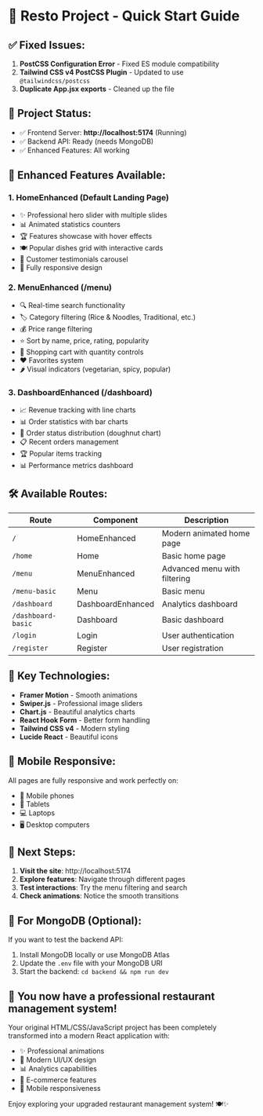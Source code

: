 # 🚀 Resto Project - Quick Start Guide

## ✅ **Fixed Issues:**
1. **PostCSS Configuration Error** - Fixed ES module compatibility
2. **Tailwind CSS v4 PostCSS Plugin** - Updated to use `@tailwindcss/postcss`
3. **Duplicate App.jsx exports** - Cleaned up the file

## 🌟 **Project Status:**
- ✅ Frontend Server: **http://localhost:5174** (Running)
- ✅ Backend API: Ready (needs MongoDB)
- ✅ Enhanced Features: All working

## 🎯 **Enhanced Features Available:**

### 1. **HomeEnhanced** (Default Landing Page)
- ✨ Professional hero slider with multiple slides
- 📊 Animated statistics counters
- 🏆 Features showcase with hover effects
- 🍽️ Popular dishes grid with interactive cards
- 💬 Customer testimonials carousel
- 📱 Fully responsive design

### 2. **MenuEnhanced** (/menu)
- 🔍 Real-time search functionality
- 🏷️ Category filtering (Rice & Noodles, Traditional, etc.)
- 💰 Price range filtering
- ⭐ Sort by name, price, rating, popularity
- 🛒 Shopping cart with quantity controls
- ❤️ Favorites system
- 🌶️ Visual indicators (vegetarian, spicy, popular)

### 3. **DashboardEnhanced** (/dashboard)
- 📈 Revenue tracking with line charts
- 📊 Order statistics with bar charts
- 🍰 Order status distribution (doughnut chart)
- 📋 Recent orders management
- 🏆 Popular items tracking
- 📊 Performance metrics dashboard

## 🛠 **Available Routes:**

| Route | Component | Description |
|-------|-----------|-------------|
| `/` | HomeEnhanced | Modern animated home page |
| `/home` | Home | Basic home page |
| `/menu` | MenuEnhanced | Advanced menu with filtering |
| `/menu-basic` | Menu | Basic menu |
| `/dashboard` | DashboardEnhanced | Analytics dashboard |
| `/dashboard-basic` | Dashboard | Basic dashboard |
| `/login` | Login | User authentication |
| `/register` | Register | User registration |

## 🎨 **Key Technologies:**
- **Framer Motion** - Smooth animations
- **Swiper.js** - Professional image sliders  
- **Chart.js** - Beautiful analytics charts
- **React Hook Form** - Better form handling
- **Tailwind CSS v4** - Modern styling
- **Lucide React** - Beautiful icons

## 📱 **Mobile Responsive:**
All pages are fully responsive and work perfectly on:
- 📱 Mobile phones
- 📲 Tablets
- 💻 Laptops
- 🖥️ Desktop computers

## 🚀 **Next Steps:**

1. **Visit the site**: http://localhost:5174
2. **Explore features**: Navigate through different pages
3. **Test interactions**: Try the menu filtering and search
4. **Check animations**: Notice the smooth transitions

## 🔧 **For MongoDB (Optional):**
If you want to test the backend API:
1. Install MongoDB locally or use MongoDB Atlas
2. Update the `.env` file with your MongoDB URI
3. Start the backend: `cd backend && npm run dev`

## 🎉 **You now have a professional restaurant management system!**

Your original HTML/CSS/JavaScript project has been completely transformed into a modern React application with:
- ✨ Professional animations
- 🎨 Modern UI/UX design
- 📊 Analytics capabilities
- 🛒 E-commerce features
- 📱 Mobile responsiveness

Enjoy exploring your upgraded restaurant management system! 🍽️✨
